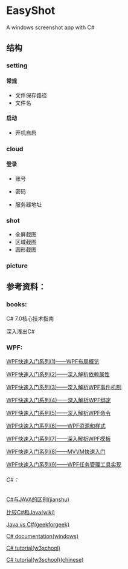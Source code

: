 # EasyShot

A windows screenshot app with C#

## 结构

### setting

#### 常规

- 文件保存路径
- 文件名

#### 启动

- 开机自启

### cloud

#### 登录

- 账号
- 密码

- 服务器地址

### shot

- 全屏截图
- 区域截图
- 圆形截图

### picture

## 参考资料：

### books:

C# 7.0核心技术指南

深入浅出C#

### WPF:

[WPF快速入门系列(1)——WPF布局概览](https://www.cnblogs.com/zhili/p/WPFLayout.html)

[WPF快速入门系列(2)——深入解析依赖属性](https://www.cnblogs.com/zhili/p/WPFDependencyProperty.html)

[WPF快速入门系列(3)——深入解析WPF事件机制](https://www.cnblogs.com/zhili/p/WPFRouteEvent.html)

[WPF快速入门系列(4)——深入解析WPF绑定](https://www.cnblogs.com/zhili/p/WPFBinding.html)

[WPF快速入门系列(5)——深入解析WPF命令](https://www.cnblogs.com/zhili/p/WPFCommand.html)

[WPF快速入门系列(6)——WPF资源和样式](https://www.cnblogs.com/zhili/p/WPFResourceAndStyle.html)

[WPF快速入门系列(7)——深入解析WPF模板](https://www.cnblogs.com/zhili/p/WPFTemplate.html)

[WPF快速入门系列(8)——MVVM快速入门](https://www.cnblogs.com/zhili/p/MVVMDemo.html)

[WPF快速入门系列(9)——WPF任务管理工具实现](https://www.cnblogs.com/zhili/p/WPFTaskScheduler.html)

###### C#：

[C#与JAVA的区别(jianshu)](https://www.jianshu.com/p/8650a9e663c4)

[比较C#和Java(wiki)](https://zh.wikipedia.org/wiki/%E6%AF%94%E8%BC%83C%E2%99%AF%E5%92%8CJava)

[Java vs C#(geekforgeek)](https://www.geeksforgeeks.org/java-vs-c-sharp/?ref=lbp)

[C# documentation(windows)](https://docs.microsoft.com/en-us/dotnet/csharp/)

[C# tutorial(w3school)](https://www.w3schools.com/cs/)

[C# tutorial(w3school)(chinese)](https://www.w3cschool.cn/wkcsharp/)